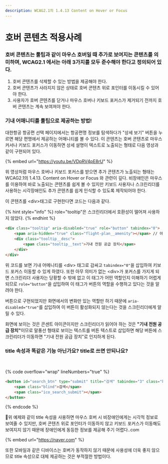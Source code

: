 ```yaml
---
description: WCAG2.1의 1.4.13 Content on Hover or Focus
---
```


# 호버 콘텐츠 적용사례

### 호버 콘텐츠는 툴팁과 같이 마우스 호버일 때 추가로 보여지는 콘텐츠를 의미하며, WCAG2.1 에서는 아래 3가지를 모두 준수해야 한다고 정의되어 있다.

1. 호버 콘텐츠를 삭제할 수 있는 방법을 제공해야 한다.
2. 호버 콘텐츠가 사라지지 않은 상태로 호버 콘텐츠 위로 포인터를 이동시킬 수 있어야 한다.
3. 사용자가 호버 콘텐츠를 닫거나 마우스 호버나 키보드 포커스가 제거되기 전까지 호버 콘텐츠는 계속 보여져야 한다.

### 기내 어매니티를 툴팁으로 제공하는 방법!

대한항공 항공편 선택 페이지에서는 항공편명 정보를 탐색하다가 "상세 보기" 버튼을 누르면 해당 편명에서 제공하는 어매니티를 볼 수 있다. 이 콘텐츠는 호버 콘텐츠로 마우스 커서나 키보드 포커스가 이동하면 상세 설명이 텍스트로 노출되는 형태로  다음 영상과 같이 구현되어 있다.

{% embed url="https://youtu.be/VDpRV4pE8rU" %}

위 영상처럼 마우스 호버나 키보드 포커스를 받으면 추가 콘텐츠가 노출되는 형태는 WCAG2.1의 1.4.13. Content on Hover or Focus 와 관련이 깊다. 비장애인은 마우스를 이용하여 바로 노출되는 콘텐츠를 쉽게 볼 수 있지만 키보드 사용자나 스크린리더를 사용하는 시각장애인도 추가 콘텐츠를 쉽게 인식할 수 있도록 제작되어야 한다.

이 콘텐츠를 \<div>태그로 구현한다면 코드는 다음과 같다.

{% hint style="info" %}
role="tooltip"은  스크린리더에서 호환성이 떨어져 사용하지 않았다.
{% endhint %}

```html
<div class="tooltip" aria-disabled="true" role="button" tabindex="0">
    <span aria-hidden="true" class="flight-plan__amenity"></span> // 아이콘
    <div class="tooltip__desc">
        <span class="tooltip__text">기내 전원 공급 장치</span>
    </div>
</div>
```

위 코드를 보면 기내 어메니티를 \<div> 태그로 감싸고 `tabindex="0"`을 삽입하여 키보드 포커스 이동할 수 있게 하였다. 또한 아무 의미가 없는 \<div>가 포커스를 가지게 되면 스크린리더 사용자는 당황할 수 밖에 없고 이 태그가 어떤 역할인지 이해하기 어렵게 되므로 `role="button"`을 삽입하여 이 태그가 버튼의 역할을 수행하고 있다는 것을 알려야 한다.

버튼으로 구현되었지만 화면에서의 변화만 있는 역할만 하기 때문에 `aria-disabled="true"`를 삽입하여 이 버튼이 활성화되지 않는다는 것을 스크린리더에게 알릴 수 있다.

화면에 보이는 것은 콘센트 아이콘이지만 스크린리더가 읽어야 하는 것은 **"기내 전원 공급 장치"**&#xC774;므로 말풍선 형태로 보이는 텍스트를 버튼 텍스트로 삽입하면 해당 버튼에 스크린리더가 이동하면 "기내 전원 공급 장치"로 인지하게 된다.

### title 속성과 똑같은 기능 아닌가요? title로 쓰면 안되나요?

<figure><img src="../../.gitbook/assets/스크린샷 2023-04-09 오후 7.40.19.png" alt=""><figcaption></figcaption></figure>

{% code overflow="wrap" lineNumbers="true" %}
```html
<button id="search_btn" type="submit" title="검색" tabindex="3" class="btn_submit" onclick="window.nclick(this,'sch.action','','',event);" style="">
    <span class="blind">검색</span>
    <span class="ico_search_submit"></span>
</button>
```
{% endcode %}

위 예제와 같이 title 속성을 사용하면 마우스 호버 시 비장애인에게는 시각적 정보로 보여줄 수 있지만, 호버 콘텐츠 위로 포인터가 이동하지 않고 키보드 포커스가 이동해도 보여지지 않기 때문에 장애인에게 동등한 정보를 제공해 주기 어렵다..com

{% embed url="https://naver.com" %}

또한 모바일과 같은 디바이스는 호버가 동작하지 않기 때문에 사용성에 더욱 좋지 않으므로 title 속성으로 대체 제공하는 것은 부적절한 방법이다.&#x20;

###

